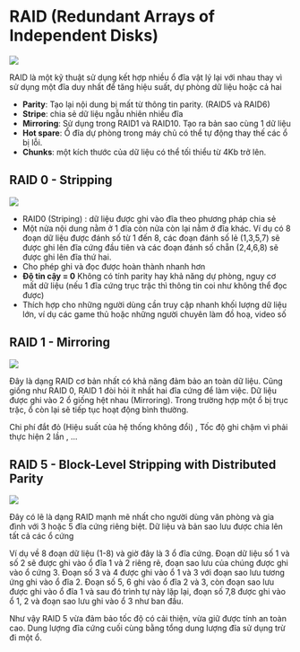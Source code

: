 # RAID (Redundant Arrays of Independent Disks)
![](https://f6-zpcloud.zdn.vn/4718691642337963992/b5939e95ae0a6154381b.jpg)

RAID là một kỹ thuật sử dụng kết hợp nhiều ổ đĩa vật lý lại với nhau thay vì sử dụng một đĩa duy nhất để tăng hiệu suất, dự phòng dữ liệu hoặc cả hai

- **Parity**: Tạo lại nội dung bị mất từ thông tin parity. (RAID5 và RAID6)
- **Stripe**: chia sẻ dữ liệu ngẫu nhiên nhiều đĩa
- **Mirroring**: Sử dụng trong RAID1 và RAID10. Tạo ra bản sao cùng 1 dữ liệu
- **Hot spare**: Ổ đĩa dự phòng trong máy chủ có thể tự động thay thế các ổ bị lỗi.
- **Chunks**: một kích thước của dữ liệu có thể tối thiểu từ 4Kb trở lên.


## RAID 0 - Stripping
![](https://f7-zpcloud.zdn.vn/2899105625688793956/2358318e55119a4fc300.jpg)

- RAID0 (Striping) : dữ liệu được ghi vào đĩa theo phương pháp chia sẻ
- Một nửa nội dung nằm ở 1 đĩa còn nửa còn lại nằm ở đĩa khác. Ví dụ có 8 đoạn dữ liệu được đánh số từ 1 đến 8, các đoạn đánh số lẻ (1,3,5,7) sẽ được ghi lên đĩa cứng đầu tiên và các đoạn đánh số chẵn (2,4,6,8) sẽ được ghi lên đĩa thứ hai.
- Cho phép ghi và đọc được hoàn thành nhanh hơn 
- **Độ tin cậy = 0** Không có tính parity hay khả năng dự phòng, nguy cơ mất dữ liệu (nếu 1 đĩa cứng trục trặc thì thông tin coi như không thể đọc được)
- Thích hợp cho những người dùng cần truy cập nhanh khối lượng dữ liệu lớn, ví dụ các game thủ hoặc những người chuyên làm đồ hoạ, video số


## RAID 1 - Mirroring
![](https://f5-zpcloud.zdn.vn/8655457550298645458/fd01a83e10a1dfff86b0.jpg)

Đây là dạng RAID cơ bản nhất có khả năng đảm bảo an toàn dữ liệu. Cũng giống như
RAID 0, RAID 1 đòi hỏi ít nhất hai đĩa cứng để làm việc. Dữ liệu được ghi vào 2 ổ giống 
hệt nhau (Mirroring). Trong trường hợp một ổ bị trục trặc, ổ còn lại sẽ tiếp tục hoạt động 
bình thường.

Chi phí đắt đỏ (Hiệu suất của hệ thống không đổi) , Tốc độ ghi chậm vì phải thực hiện 2 lần , ...

## RAID 5 - Block-Level Stripping with Distributed Parity
![](https://f7-zpcloud.zdn.vn/364288144688300577/8af9cbfd685ba705fe4a.jpg)

Đây có lẽ là dạng RAID mạnh mẽ nhất cho người dùng văn phòng và gia đình với 3 hoặc 5 đĩa cứng riêng biệt. Dữ liệu và bản sao lưu được chia lên tất cả các ổ cứng

Ví dụ về 8 đoạn dữ liệu (1-8) và giờ đây là 3 ổ đĩa cứng. Đoạn dữ liệu số 1 và số 2 sẽ được ghi vào ổ đĩa 1 và 2 riêng rẽ, đoạn sao lưu của chúng được ghi vào ổ cứng 3. Đoạn số 3 và 4 được ghi vào ổ 1 và 3 với đoạn sao lưu tương ứng ghi vào ổ đĩa 2. Đoạn số 5, 6 ghi vào ổ đĩa 2 và 3, còn đoạn sao lưu được ghi vào ổ đĩa 1 và sau đó trình tự này lặp lại, đoạn số 7,8 được ghi vào ổ 1, 2 và đoạn sao lưu ghi vào ổ 3 như ban đầu. 

Như vậy RAID 5 vừa đảm bảo tốc độ có cải thiện, vừa giữ được tính an toàn cao. Dung lượng đĩa cứng cuối cùng bằng tổng dung lượng đĩa sử dụng trừ đi một ổ.





























